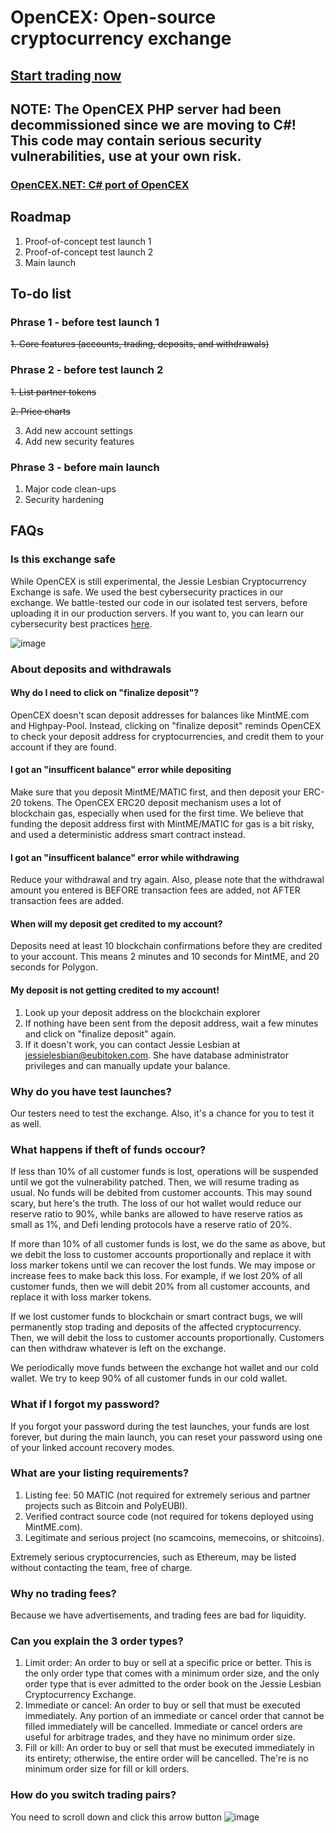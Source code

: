 # OpenCEX: Open-source cryptocurrency exchange

## [Start trading now](https://exchange.polyeubitoken.com/)

## NOTE: The OpenCEX PHP server had been decommissioned since we are moving to C#! This code may contain serious security vulnerabilities, use at your own risk.
### [OpenCEX.NET: C# port of OpenCEX](https://github.com/EUBIToken/OpenCEX.NET)

## Roadmap

1. Proof-of-concept test launch 1
2. Proof-of-concept test launch 2
3. Main launch

## To-do list

### Phrase 1 - before test launch 1
~~1. Core features (accounts, trading, deposits, and withdrawals)~~

### Phrase 2 - before test launch 2
~~1. List partner tokens~~

~~2. Price charts~~

3. Add new account settings
4. Add new security features

### Phrase 3 - before main launch
1. Major code clean-ups
2. Security hardening

## FAQs

### Is this exchange safe
While OpenCEX is still experimental, the Jessie Lesbian Cryptocurrency Exchange is safe. We used the best cybersecurity practices in our exchange. We battle-tested our code in our isolated test servers, before uploading it in our production servers. If you want to, you can learn our cybersecurity best practices [here](https://www.coursera.org/learn/identifying-security-vulnerabilities).

![image](https://user-images.githubusercontent.com/55774978/155685203-be0589ec-9905-463c-9a18-531241000ece.png)

### About deposits and withdrawals

#### Why do I need to click on "finalize deposit"?
OpenCEX doesn't scan deposit addresses for balances like MintME.com and Highpay-Pool. Instead, clicking on "finalize deposit" reminds OpenCEX to check your deposit address for cryptocurrencies, and credit them to your account if they are found.

#### I got an "insufficent balance" error while depositing
Make sure that you deposit MintME/MATIC first, and then deposit your ERC-20 tokens. The OpenCEX ERC20 deposit mechanism uses a lot of blockchain gas, especially when used for the first time. We believe that funding the deposit address first with MintME/MATIC for gas is a bit risky, and used a deterministic address smart contract instead.

#### I got an "insufficent balance" error while withdrawing
Reduce your withdrawal and try again. Also, please note that the withdrawal amount you entered is BEFORE transaction fees are added, not AFTER transaction fees are added.

#### When will my deposit get credited to my account?
Deposits need at least 10 blockchain confirmations before they are credited to your account. This means 2 minutes and 10 seconds for MintME, and 20 seconds for Polygon.

#### My deposit is not getting credited to my account!
1. Look up your deposit address on the blockchain explorer
2. If nothing have been sent from the deposit address, wait a few minutes and click on "finalize deposit" again.
3. If it doesn't work, you can contact Jessie Lesbian at jessielesbian@eubitoken.com. She have database administrator privileges and can manually update your balance.

### Why do you have test launches?
Our testers need to test the exchange. Also, it's a chance for you to test it as well.

### What happens if theft of funds occour?
If less than 10% of all customer funds is lost, operations will be suspended until we got the vulnerability patched. Then, we will resume trading as usual. No funds will be debited from customer accounts. This may sound scary, but here's the truth. The loss of our hot wallet would reduce our reserve ratio to 90%, while banks are allowed to have reserve ratios as small as 1%, and Defi lending protocols have a reserve ratio of 20%.

If more than 10% of all customer funds is lost, we do the same as above, but we debit the loss to customer accounts proportionally and replace it with loss marker tokens until we can recover the lost funds. We may impose or increase fees to make back this loss. For example, if we lost 20% of all customer funds, then we will debit 20% from all customer accounts, and replace it with loss marker tokens.

If we lost customer funds to blockchain or smart contract bugs, we will permanently stop trading and deposits of the affected cryptocurrency. Then, we will debit the loss to customer accounts proportionally. Customers can then withdraw whatever is left on the exchange.

We periodically move funds between the exchange hot wallet and our cold wallet. We try to keep 90% of all customer funds in our cold wallet.

### What if I forgot my password?
If you forgot your password during the test launches, your funds are lost forever, but during the main launch, you can reset your password using one of your linked account recovery modes.

### What are your listing requirements?
1. Listing fee: 50 MATIC (not required for extremely serious and partner projects such as Bitcoin and PolyEUBI).
2. Verified contract source code (not required for tokens deployed using MintME.com).
3. Legitimate and serious project (no scamcoins, memecoins, or shitcoins).

Extremely serious cryptocurrencies, such as Ethereum, may be listed without contacting the team, free of charge.

### Why no trading fees?
Because we have advertisements, and trading fees are bad for liquidity.

### Can you explain the 3 order types?
1. Limit order: An order to buy or sell at a specific price or better. This is the only order type that comes with a minimum order size, and the only order type that is ever admitted to the order book on the Jessie Lesbian Cryptocurrency Exchange.
2. Immediate or cancel: An order to buy or sell that must be executed immediately. Any portion of an immediate or cancel order that cannot be filled immediately will be cancelled. Immediate or cancel orders are useful for arbitrage trades, and they have no minimum order size.
3. Fill or kill: An order to buy or sell that must be executed immediately in its entirety; otherwise, the entire order will be cancelled. The're is no minimum order size for fill or kill orders.

### How do you switch trading pairs?
You need to scroll down and click this arrow button
![image](https://user-images.githubusercontent.com/55774978/155685469-a8c8cadc-07a9-425f-8ac2-582f795679c8.png)

